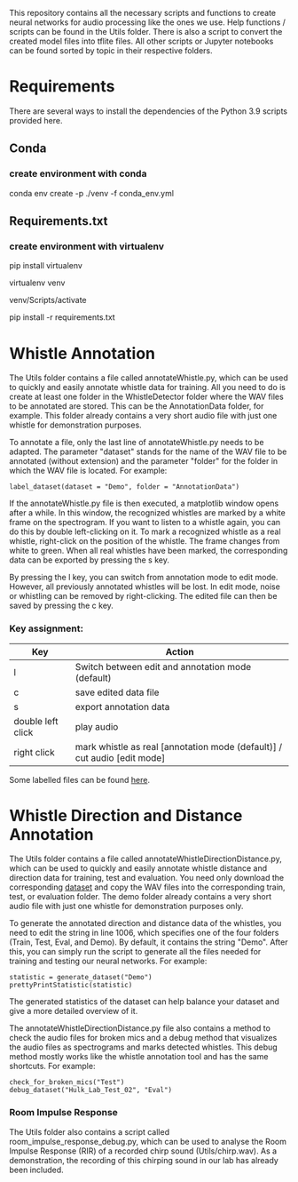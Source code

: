 This repository contains all the necessary scripts and functions to create neural networks for audio processing like the ones we use.
Help functions / scripts can be found in the Utils folder. There is also a script to convert the created model files into tflite files.
All other scripts or Jupyter notebooks can be found sorted by topic in their respective folders.

# Requirements
There are several ways to install the dependencies of the Python 3.9 scripts provided here. 
## Conda
### create environment with conda
conda env create -p ./venv -f conda_env.yml

## Requirements.txt
### create environment with virtualenv
pip install virtualenv

virtualenv venv

venv/Scripts/activate

pip install -r requirements.txt

# Whistle Annotation
The Utils folder contains a file called annotateWhistle.py, which can be used to quickly and easily annotate whistle data for training. All you need to do is create at least one folder in the WhistleDetector folder where the WAV files to be annotated are stored. This can be the AnnotationData folder, for example. This folder already contains a very short audio file with just one whistle for demonstration purposes.

To annotate a file, only the last line of annotateWhistle.py needs to be adapted. The parameter "dataset" stands for the name of the WAV file to be annotated (without extension) and the parameter "folder" for the folder in which the WAV file is located.
For example:
```
label_dataset(dataset = "Demo", folder = "AnnotationData")
```
If the annotateWhistle.py file is then executed, a matplotlib window opens after a while. In this window, the recognized whistles are marked by a white frame on the spectrogram. If you want to listen to a whistle again, you can do this by double left-clicking on it. To mark a recognized whistle as a real whistle, right-click on the position of the whistle. The frame changes from white to green. When all real whistles have been marked, the corresponding data can be exported by pressing the s key.

By pressing the l key, you can switch from annotation mode to edit mode. However, all previously annotated whistles will be lost. In edit mode, noise or whistling can be removed by right-clicking. The edited file can then be saved by pressing the c key.

### Key assignment:
|Key | Action|
|-------- | --------|
| l | Switch between edit and annotation mode (default)|
| c | save edited data file |
| s | export annotation data |
| double left click | play audio |
| right click | mark whistle as real [annotation mode (default)] / cut audio [edit mode]

Some labelled files can be found [here](https://doi.org/10.17877/tudodata-2024-m0f6bmi1).

# Whistle Direction and Distance Annotation
The Utils folder contains a file called annotateWhistleDirectionDistance.py, which can be used to quickly and easily annotate whistle distance and direction data for training, test and evaluation. You need only download the corresponding [dataset](https://doi.org/10.17877/tudodata-2024-m0fdqqyq) and copy the WAV files into the corresponding train, test, or evaluation folder. The demo folder already contains a very short audio file with just one whistle for demonstration purposes only.

To generate the annotated direction and distance data of the whistles, you need to edit the string in line 1006, which specifies one of the four folders (Train, Test, Eval, and Demo). By default, it contains the string "Demo". After this, you can simply run the script to generate all the files needed for training and testing our neural networks.
For example:
```
statistic = generate_dataset("Demo")
prettyPrintStatistic(statistic)
```
The generated statistics of the dataset can help balance your dataset and give a more detailed overview of it.

The annotateWhistleDirectionDistance.py file also contains a method to check the audio files for broken mics and a debug method that visualizes the audio files as spectrograms and marks detected whistles. This debug method mostly works like the whistle annotation tool and has the same shortcuts. 
For example:
```
check_for_broken_mics("Test")
debug_dataset("Hulk_Lab_Test_02", "Eval")
```

### Room Impulse Response
The Utils folder also contains a script called room_impulse_response_debug.py, which can be used to analyse the Room Impulse Response (RIR) of a recorded chirp sound (Utils/chirp.wav). As a demonstration, the recording of this chirping sound in our lab has already been included.
